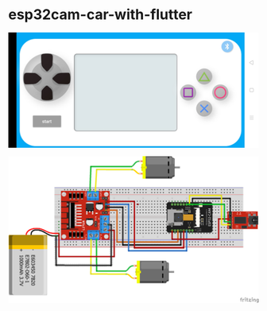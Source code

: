 # esp32cam-car-with-flutter
![GitHub Logo|512x397, 20%](/screenshot/Screenshot_2020-07-24-14-51-21-96_8ebf8e7a4cd0bbdae5e9759fa195ed73.jpg)

![GitHub Logo](/screenshot/esp32car.png)
